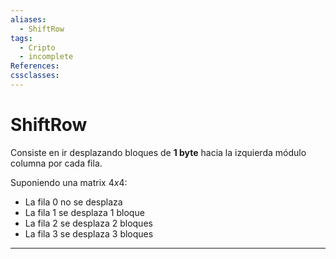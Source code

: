 ```yaml
---
aliases:
  - ShiftRow
tags:
  - Cripto
  - incomplete
References: 
cssclasses:
---
```

# ShiftRow
Consiste en ir desplazando bloques de **1 byte** hacia la izquierda módulo columna por cada fila.

Suponiendo una matrix $4x4$:
- La fila 0 no se desplaza
- La fila 1 se desplaza 1 bloque
- La fila 2 se desplaza 2 bloques
- La fila 3 se desplaza 3 bloques


***